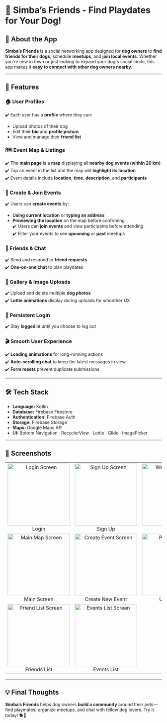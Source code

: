 # 🐶 Simba’s Friends - Find Playdates for Your Dog!

## 📌 About the App

**Simba’s Friends** is a social networking app designed for **dog owners** to **find friends for their dogs**, schedule **meetups**, and **join local events**. Whether you're new in town or just looking to expand your dog's social circle, this app makes it **easy to connect with other dog owners nearby**.

---

## 🚀 Features

### 🏠 User Profiles
✔️ Each user has a **profile** where they can:
- Upload photos of their dog  
- Edit their **bio** and **profile picture**  
- View and manage their **friend list**  

### 🗺 Event Map & Listings
✔️ The **main page** is a **map** displaying all **nearby dog events (within 20 km)**  
✔️ Tap an event in the list and the map will **highlight its location**  
✔️ Event details include **location**, **time**, **description**, and **participants**

### 🎉 Create & Join Events
✔️ Users can **create events** by:
- **Using current location** or **typing an address**  
- **Previewing the location** on the map before confirming  
✔️ Users can **join events** and view participants before attending  
✔️ Filter your events to see **upcoming** or **past** meetups

### 🐾 Friends & Chat
✔️ Send and respond to **friend requests**  
✔️ **One-on-one chat** to plan playdates  

### 📸 Gallery & Image Uploads
✔️ Upload and delete multiple **dog photos**  
✔️ **Lottie animations** display during uploads for smoother UX  

### 🔄 Persistent Login
✔️ Stay **logged in** until you choose to log out  

### 🎬 Smooth User Experience
✔️ **Loading animations** for long-running actions  
✔️ **Auto-scrolling chat** to keep the latest messages in view  
✔️ **Form resets** prevent duplicate submissions  

---

## 🛠 Tech Stack
- **Language:** Kotlin  
- **Database:** Firebase Firestore  
- **Authentication:** Firebase Auth  
- **Storage:** Firebase Storage  
- **Maps:** Google Maps API  
- **UI:** Bottom Navigation · RecyclerView · Lottie · Glide · ImagePicker  

---

## 📸 Screenshots

<table>
  <tr>
    <td align="center">
      <img src="https://github.com/user-attachments/assets/76f69ee1-11cc-47d9-9f1f-c0efa00d94f4" alt="Login Screen" width="200"/><br>
      Login
    </td>
    <td align="center">
      <img src="https://github.com/user-attachments/assets/f7237b36-4695-4b88-8a2c-e810eed317b7" alt="Sign Up Screen" width="200"/><br>
      Sign Up
    </td>
    <td align="center">
      <img src="https://github.com/user-attachments/assets/d53553cc-d173-4c38-af19-e633d2a7c905" alt="Welcome Screen" width="200"/><br>
      Welcome
    </td>
  </tr>
  <tr>
    <td align="center">
      <img src="https://github.com/user-attachments/assets/2136fbfe-06f3-4646-86ac-16ccfd727854" alt="Main Map Screen" width="200"/><br>
      Main Screen
    </td>
    <td align="center">
      <img src="https://github.com/user-attachments/assets/9f1823a4-17d8-4259-9e20-9184e764a92d" alt="Create Event Screen" width="200"/><br>
      Create New Event
    </td>
    <td align="center">
      <img src="https://github.com/user-attachments/assets/0a15928f-e1b3-4388-912d-83f8286a353a" alt="Profile Screen" width="200"/><br>
      User Profile
    </td>
  </tr>
  <tr>
    <td align="center">
      <img src="https://github.com/user-attachments/assets/285fb078-ecbd-4c97-9f26-c09b08f3847c" alt="Friend List Screen" width="200"/><br>
      Friends List
    </td>
    <td align="center">
      <img src="https://github.com/user-attachments/assets/cb9b86ba-21c8-4f57-87dd-e62bd21d1cd0" alt="Events List Screen" width="200"/><br>
      Events List
    </td>
    <td></td>
  </tr>
</table>

---

## 💡 Final Thoughts
**Simba’s Friends** helps dog owners **build a community** around their pets—find playmates, organize meetups, and chat with fellow dog lovers. Try it today! 🐕🐾  
